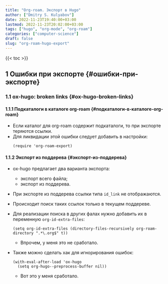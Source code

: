 ```yaml
---
title: "Org-roam. Экспорт в Hugo"
author: ["Dmitry S. Kulyabov"]
date: 2022-11-23T19:40:00+03:00
lastmod: 2022-11-23T20:02:00+03:00
tags: ["hugo", "org-mode", "org-roam"]
categories: ["computer-science"]
draft: false
slug: "org-roam-hugo-export"
---
```


<!--more-->

{{< toc >}}


## <span class="section-num">1</span> Ошибки при экспорте {#ошибки-при-экспорте}


### <span class="section-num">1.1</span> ox-hugo: broken links {#ox-hugo-broken-links}


#### <span class="section-num">1.1.1</span> Подкаталоги в каталоге org-roam {#подкаталоги-в-каталоге-org-roam}

-   Если каталог для org-roam содержит подкаталоги, то при экспорте теряются ссылки.
-   Для ликвидации этой ошибки следует добавить в настройки:
    ```emacs-lisp
    (require 'org-roam-export)
    ```


#### <span class="section-num">1.1.2</span> Экспорт из поддерева {#экспорт-из-поддерева}

-   ox-hugo предлагает два варианта экспорта:
    -   экспорт всего файла;
    -   экспорт из поддерева.
-   При экспорте из поддерева ссылки типа `id_link` не отображаются.
-   Происходит поиск таких ссылок только в текущем поддереве.
-   Для реализации поиска в других фалах нужно добавить их в переменную `org-id-extra-files`:
    ```emacs-lisp
    (setq org-id-extra-files (directory-files-recursively org-roam-directory ".*\.org$" t))
    ```

    -   Впрочем, у меня это не сработало.
-   Также можно сделать хак для игнорирования ошибок:
    ```emacs-lisp
    (with-eval-after-load 'ox-hugo
      (setq org-hugo--preprocess-buffer nil))
    ```

    -   Вот это у меня сработало.
